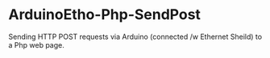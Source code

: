 ArduinoEtho-Php-SendPost
========================

Sending HTTP POST requests via Arduino (connected /w Ethernet Sheild) to a Php web page.
